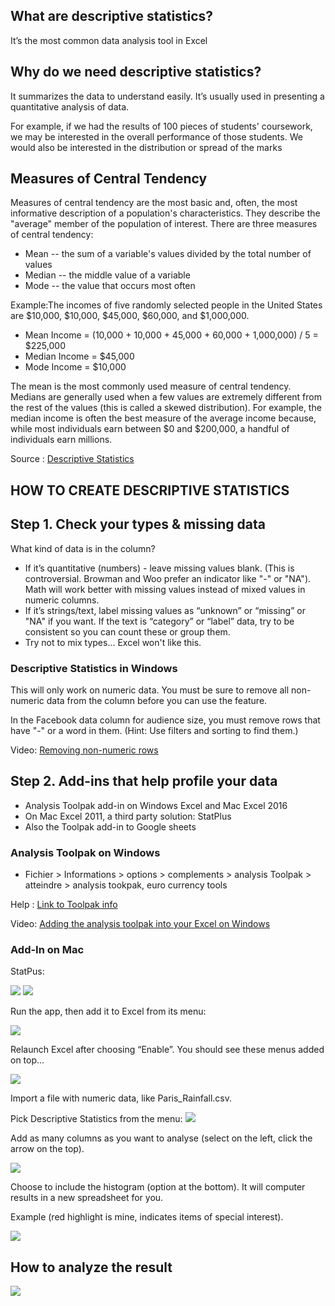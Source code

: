 ## What are descriptive statistics?
It’s the most common data analysis tool in Excel 

## Why do we need descriptive statistics? 
It summarizes the data to understand easily. It’s usually used in presenting a quantitative analysis of data.  

For example, if we had the results of 100 pieces of students' coursework, 
we may be interested in the overall performance of those students. 
We would also be interested in the distribution or spread of the marks

## Measures of Central Tendency
Measures of central tendency are the most basic and, often, the most informative description of a population's characteristics. 
They describe the "average" member of the population of interest. 
There are three measures of central tendency:
 * Mean -- the sum of a variable's values divided by the total number of values
 * Median -- the middle value of a variable
 * Mode -- the value that occurs most often
 
Example:The incomes of five randomly selected people in the United States are $10,000, $10,000, $45,000, $60,000, and $1,000,000.
  * Mean Income = (10,000 + 10,000 + 45,000 + 60,000 + 1,000,000) / 5 = $225,000
  * Median Income = $45,000 
  * Mode Income = $10,000
  
The mean is the most commonly used measure of central tendency. 
Medians are generally used when a few values are extremely different from the rest of the values (this is called a skewed distribution).
For example, the median income is often the best measure of the average income because,
while most individuals earn between $0 and $200,000, a handful of individuals earn millions.

Source : [Descriptive Statistics](https://www.researchconnections.org/childcare/datamethods/descriptivestats.jsp)


## HOW TO CREATE DESCRIPTIVE STATISTICS
## Step 1. Check your types & missing data

What kind of data is in the column?
* If it’s quantitative (numbers) - leave missing values blank. (This is controversial. Browman and Woo prefer an indicator like "-" or "NA"). Math will work better with missing values instead of mixed values in numeric columns.
* If it’s strings/text, label missing values as “unknown” or “missing” or "NA" if you want. If the text is “category” or “label” data, try to be consistent so you can count these or group them.
* Try not to mix types... Excel won't like this.

### Descriptive Statistics in Windows

This will only work on numeric data.  You must be sure to remove all non-numeric data from the column before you can use the feature.

In the Facebook data column for audience size, you must remove rows that have "-" or a word in them.  (Hint: Use filters and sorting to find them.)

Video: [Removing non-numeric rows](https://youtu.be/8WdZciRZkuE)

## Step 2. Add-ins that help profile your data

* Analysis Toolpak add-in on Windows Excel and
Mac Excel 2016
* On Mac Excel 2011, a third party solution: StatPlus
* Also the Toolpak add-in to Google sheets

### Analysis Toolpak on Windows

* Fichier > Informations > options > complements > analysis Toolpak > atteindre > analysis tookpak, euro currency tools

Help : [Link to Toolpak info](http://www.excel-easy.com/data-analysis/analysis-toolpak.html)

Video: [Adding the analysis toolpak into your Excel on Windows](https://youtu.be/ZiwVY9DZ6RQ)


### Add-In on Mac

StatPus:

<img src="images/pivot ar13.png">

<img src="images/pivot ar14.png">

Run the app, then add it to Excel from its menu:

<img src="images/pivot ar15.png">

Relaunch Excel after choosing “Enable”. You should see these menus added on top...

<img src="images/pivot ar16.png">

Import a file with numeric data, like Paris_Rainfall.csv.

Pick Descriptive Statistics from the menu:
<img src="images/pivot ar17.png">

Add as many columns as you want to analyse (select on the left, click the arrow on the top).

<img src="images/pivot ar18.png">

Choose to include the histogram (option at the bottom).  It will computer results in a new spreadsheet for you.

Example (red highlight is mine, indicates items of special interest).

<img src="images/pivot ar19.png">


## How to analyze the result

<img src="images/DS.png">

